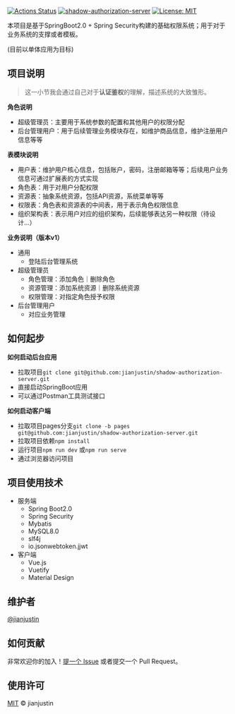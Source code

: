 [![Actions Status](https://github.com/jianjustin/shadow-authorization-server/workflows/Java%20CI/badge.svg)](shadow-authorization-server) [![shadow-authorization-server](https://img.shields.io/badge/project-shadow--authorization--server-brightgreen)](https://github.com/jianjustin/shadow-authorization-server) [![License: MIT](https://img.shields.io/badge/License-MIT-yellow.svg)](https://opensource.org/licenses/MIT) 

本项目是基于SpringBoot2.0 + Spring Security构建的基础权限系统；用于对于业务系统的支撑或者模板。

(目前以单体应用为目标)

## 项目说明

>这一小节我会通过自己对于**认证鉴权**的理解，描述系统的大致雏形。

**角色说明**

* 超级管理员：主要用于系统参数的配置和其他用户的权限分配
* 后台管理用户：用于后续管理业务模块存在，如维护商品信息，维护注册用户信息等等

**表模块说明**

* 用户表：维护用户核心信息，包括账户，密码，注册邮箱等等；后续用户业务信息可通过扩展表的方式实现
* 角色表：用于对用户分配权限
* 资源表：抽象系统资源，包括API资源，系统菜单等等
* 权限表：角色表和资源表的中间表，用于表示角色权限信息
* 组织架构表：表示用户对应的组织架构，后续能够表达另一种权限（待设计...）

**业务说明（版本v1）**

* 通用
	* 登陆后台管理系统
* 超级管理员
	* 角色管理：添加角色｜删除角色
	* 资源管理：添加系统资源｜删除系统资源
	* 权限管理：对指定角色授予权限
* 后台管理用户
	* 对应业务管理

## 如何起步

**如何启动后台应用**

* 拉取项目`git clone git@github.com:jianjustin/shadow-authorization-server.git`
* 直接启动SpringBoot应用
* 可以通过Postman工具测试接口

**如何启动客户端**

* 拉取项目pages分支`git clone -b pages git@github.com:jianjustin/shadow-authorization-server.git`
* 拉取项目依赖`npm install`
* 运行项目`npm run dev` 或`npm run serve`
* 通过浏览器访问项目

## 项目使用技术

* 服务端
	* Spring Boot2.0
	* Spring Security
	* Mybatis
	* MySQL8.0
	* slf4j
	* io.jsonwebtoken.jjwt
* 客户端
	* Vue.js
	* Vuetify
	* Material Design

## 维护者

[@jianjustin](https://github.com/jianjustin)

## 如何贡献

非常欢迎你的加入！[提一个 Issue](https://github.com/RichardLitt/standard-readme/issues/new) 或者提交一个 Pull Request。


## 使用许可

[MIT](LICENSE) © jianjustin